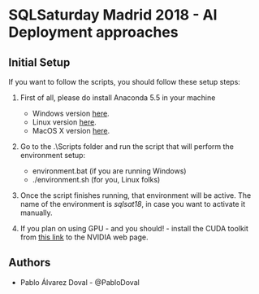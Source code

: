 # SQLSaturday Madrid 2018 - AI Deployment approaches

## Initial Setup

If you want to follow the scripts, you should follow these setup steps:

1. First of all, please do install Anaconda 5.5 in your machine

    * Windows version [here](https://repo.continuum.io/archive/Anaconda3-5.2.0-Windows-x86_64.exe).
    * Linux version [here](https://repo.continuum.io/archive/Anaconda3-5.2.0-Linux-x86_64.sh).
    * MacOS X version [here](https://repo.continuum.io/archive/Anaconda3-5.2.0-Linux-x86_64.sh).

2. Go to the .\Scripts folder and run the script that will perform the environment setup:
    * environment.bat (if you are running Windows)
    * ./environment.sh (for you, Linux folks)

3. Once the script finishes running, that environment will be active. The name of the environment is *sqlsat18*, in case you want to activate it manually.

4. If you plan on using GPU - and you should! - install the CUDA toolkit from [this link](https://developer.nvidia.com/cuda-toolkit) to the NVIDIA web page.

## Authors

* Pablo Álvarez Doval - @PabloDoval
